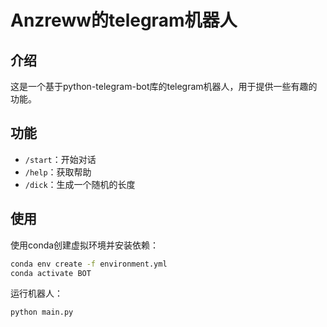 # Anzreww的telegram机器人

## 介绍

这是一个基于python-telegram-bot库的telegram机器人，用于提供一些有趣的功能。

## 功能

- `/start`：开始对话
- `/help`：获取帮助
- `/dick`：生成一个随机的长度

## 使用

使用conda创建虚拟环境并安装依赖：

```bash
conda env create -f environment.yml
conda activate BOT
```

运行机器人：

```bash
python main.py
```